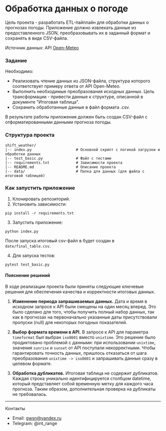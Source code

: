 # Обработка данных о погоде

Цель проекта - разработать ETL-пайплайн для обработки данных о прогнозах погоды. Приложение должно извлекать данные из предоставленного JSON, преобразовывать их в заданный формат и сохранять в виде CSV-файла.

Источник данных: API [Open-Meteo](https://open-meteo.com/)

### Задание
Необходимо:

- Реализовать чтение данных из JSON-файла, структура которого соответствует примеру ответа от API Open-Meteo.
- Выполнить необходимые преобразования исходных данных. Цель трансформации - привести данные к структуре, описанной в документе "Итоговая таблица".
- Сохранить обработанные данные в файл формата .csv.

В результате работы приложения должен быть создан CSV-файл с отформатированными данными прогноза погоды.

### Структура проекта
```
shift_weather/
|-- index.py                    # Основной скрипт с логикой загрузки и обработки данных
|-- test_basic.py               # Файл с тестами
|-- requirements.txt            # Зависимости проекта
|-- README.md                   # Описание проекта
|-- data/                       # Папка для данных (для файла с итоговой таблицей)
```

### Как запустить приложение
  1. Клонировать репозиторий.
  2. Установить зависимости:
     
    pip install -r requirements.txt
    
  3. Запустить приложение:
     
    python index.py
     
  После запуска итоговый csv-файл в будет создан в `date/final_table.csv`.

  4. Для запуска тестов:

    pytest test_basic.py

#### Пояснение решений
В ходе реализации проекта были приняты следующие ключевые решения для обеспечения качества и корректности итоговых данных.

1. **Изменение периода запрашиваемых данных.**
Дата и время в исходном запросе к API были смещены на один месяц вперед. Это было сделано для того, чтобы получить полный набор данных, так как в прогнозах на первоначально указанные даты присутствовали пропуски (null) для некоторых погодных показателей.

2. **Выбор формата времени в API.**
В запросе к API для параметра `timeformat` был выбран `iso8601` вместо `unixtime`. Это решение было продиктовано проблемой с данными: при использовании `unixtime`, значения `sunrise` и `sunset` от API поступали некорректными. Чтобы гарантировать точность данных, пришлось отказаться от шага преобразования `unixtime -> iso8601` и запрашивать данные сразу в целевом формате.

3. **Обработка дубликатов.**
Итоговая таблица не содержит дубликатов. Каждая строка уникально идентифицируется столбцом datetime, который представляет собой временную метку для каждого часа прогноза. Таким образом, дополнительная проверка на дубликаты не требовалась.

---
Контакты
- Email: gwsn@yandex.ru
- Telegram: @int_range

